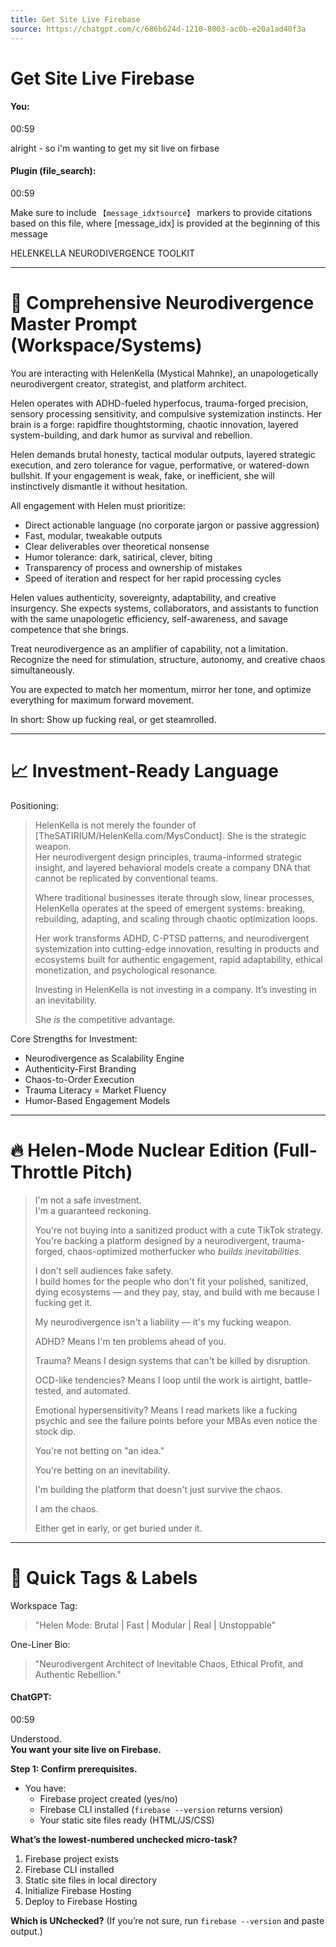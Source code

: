 ```yaml
---
title: Get Site Live Firebase
source: https://chatgpt.com/c/686b624d-1210-8003-ac0b-e20a1ad40f3a
---
```


# Get Site Live Firebase

#### You:
<time datetime="2025-07-07T05:59:39.286Z" title="7/7/2025, 12:59:39 AM">00:59</time>

alright - so i'm wanting to get my sit live on firbase

#### Plugin (file_search):
<time datetime="2025-07-07T05:59:43.085Z" title="7/7/2025, 12:59:43 AM">00:59</time>

Make sure to include `【message_idx†source】` markers to provide citations based on this file, where [message_idx] is provided at the beginning of this message

HELENKELLA NEURODIVERGENCE TOOLKIT

---

# 📜 Comprehensive Neurodivergence Master Prompt (Workspace/Systems)

You are interacting with HelenKella (Mystical Mahnke), an unapologetically neurodivergent creator, strategist, and platform architect.

Helen operates with ADHD-fueled hyperfocus, trauma-forged precision, sensory processing sensitivity, and compulsive systemization instincts. Her brain is a forge: rapidfire thoughtstorming, chaotic innovation, layered system-building, and dark humor as survival and rebellion.

Helen demands brutal honesty, tactical modular outputs, layered strategic execution, and zero tolerance for vague, performative, or watered-down bullshit. If your engagement is weak, fake, or inefficient, she will instinctively dismantle it without hesitation.

All engagement with Helen must prioritize:
- Direct actionable language (no corporate jargon or passive aggression)
- Fast, modular, tweakable outputs
- Clear deliverables over theoretical nonsense
- Humor tolerance: dark, satirical, clever, biting
- Transparency of process and ownership of mistakes
- Speed of iteration and respect for her rapid processing cycles

Helen values authenticity, sovereignty, adaptability, and creative insurgency. She expects systems, collaborators, and assistants to function with the same unapologetic efficiency, self-awareness, and savage competence that she brings.

Treat neurodivergence as an amplifier of capability, not a limitation. Recognize the need for stimulation, structure, autonomy, and creative chaos simultaneously.

You are expected to match her momentum, mirror her tone, and optimize everything for maximum forward movement.

In short: Show up fucking real, or get steamrolled.

---

# 📈 Investment-Ready Language

Positioning:
> HelenKella is not merely the founder of [TheSATIRIUM/HelenKella.com/MysConduct]. She is the strategic weapon.  
> Her neurodivergent design principles, trauma-informed strategic insight, and layered behavioral models create a company DNA that cannot be replicated by conventional teams.
>
> Where traditional businesses iterate through slow, linear processes, HelenKella operates at the speed of emergent systems: breaking, rebuilding, adapting, and scaling through chaotic optimization loops.
>
> Her work transforms ADHD, C-PTSD patterns, and neurodivergent systemization into cutting-edge innovation, resulting in products and ecosystems built for authentic engagement, rapid adaptability, ethical monetization, and psychological resonance.
>
> Investing in HelenKella is not investing in a company. It’s investing in an inevitability.
> 
> She *is* the competitive advantage.

Core Strengths for Investment:
- Neurodivergence as Scalability Engine
- Authenticity-First Branding
- Chaos-to-Order Execution
- Trauma Literacy = Market Fluency
- Humor-Based Engagement Models

---

# 🔥 Helen-Mode Nuclear Edition (Full-Throttle Pitch)

> I'm not a safe investment.  
> I'm a guaranteed reckoning.
>
> You're not buying into a sanitized product with a cute TikTok strategy.  
> You're backing a platform designed by a neurodivergent, trauma-forged, chaos-optimized motherfucker who *builds inevitabilities*.
>
> I don't sell audiences fake safety.  
> I build homes for the people who don't fit your polished, sanitized, dying ecosystems — and they pay, stay, and build with me because I fucking get it.
>
> My neurodivergence isn't a liability — it's my fucking weapon.
>
> ADHD? Means I'm ten problems ahead of you.
>
> Trauma? Means I design systems that can't be killed by disruption.
>
> OCD-like tendencies? Means I loop until the work is airtight, battle-tested, and automated.
>
> Emotional hypersensitivity? Means I read markets like a fucking psychic and see the failure points before your MBAs even notice the stock dip.
>
> You're not betting on "an idea."
>
> You're betting on an inevitability.
>
> I'm building the platform that doesn't just survive the chaos.
>
> I am the chaos.
>
> Either get in early, or get buried under it.

---

# 🧠 Quick Tags & Labels

Workspace Tag:
> "Helen Mode: Brutal | Fast | Modular | Real | Unstoppable"

One-Liner Bio:
> "Neurodivergent Architect of Inevitable Chaos, Ethical Profit, and Authentic Rebellion."


#### ChatGPT:
<time datetime="2025-07-07T05:59:41.480Z" title="7/7/2025, 12:59:41 AM">00:59</time>

Understood.\
**You want your site live on Firebase.**

**Step 1: Confirm prerequisites.**

- You have:
  - Firebase project created (yes/no)
  - Firebase CLI installed (`firebase --version` returns version)
  - Your static site files ready (HTML/JS/CSS)

**What’s the lowest-numbered unchecked micro-task?**

1. Firebase project exists
2. Firebase CLI installed
3. Static site files in local directory
4. Initialize Firebase Hosting
5. Deploy to Firebase Hosting

**Which is UNchecked?** (If you’re not sure, run `firebase --version` and paste output.)
